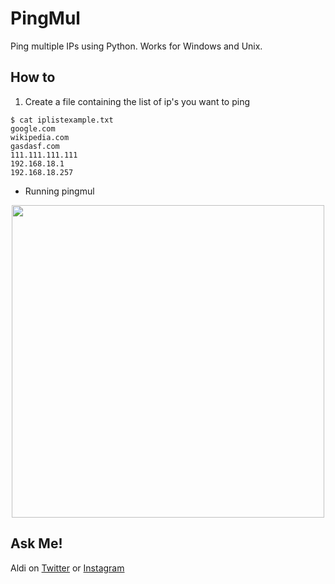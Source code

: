 # PingMul

Ping multiple IPs using Python. Works for Windows and Unix.

## How to
1. Create a file containing the list of ip's you want to ping
```
$ cat iplistexample.txt 
google.com
wikipedia.com
gasdasf.com
111.111.111.111
192.168.18.1
192.168.18.257
```
- Running pingmul
<div align="center"> <img src="https://user-images.githubusercontent.com/52058660/179734216-c5811f7d-f23e-4672-a1ab-521125326d60.png" width=500px></div>


## Ask Me!
Aldi on [Twitter](https://twitter.com/aldi__satria) or [Instagram](https://www.instagram.com/aldi___satria/)

